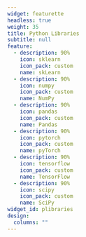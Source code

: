 ```yaml
---
widget: featurette
headless: true
weight: 35
title: Python Libraries
subtitle: null
feature:
  - description: 90%
    icon: sklearn
    icon_pack: custom
    name: skLearn
  - description: 90%
    icon: numpy
    icon_pack: custom
    name: NumPy
  - description: 90%
    icon: pandas
    icon_pack: custom
    name: Pandas
  - description: 90%
    icon: pytorch
    icon_pack: custom
    name: pyTorch
  - description: 90%
    icon: tensorflow
    icon_pack: custom
    name: TensorFlow
  - description: 90%
    icon: scipy
    icon_pack: custom
    name: SciPy
widget_id: plibraries
design:
  columns: ""
---
```


